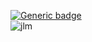 [![Generic badge](https://img.shields.io/badge/Lui%20%3F-c&#39;est%20le%20goat-red.svg)](https://www.google.com/search?sca_esv=564639479&rlz=1C1VDKB_frFR1072FR1072&sxsrf=AB5stBi2hrZziNpiAuDS6WppFSXgzaCr6A:1694510710369&q=jlm&tbm=isch&source=lnms&sa=X&ved=2ahUKEwj_jNan4KSBAxUSTaQEHZKaBr8Q0pQJegQICxAB&cshid=1694510730043316&biw=1280&bih=643&dpr=1.5) <br>
![jlm](https://repository-images.githubusercontent.com/462900780/0a10af70-6cbf-46df-9071-0ff586a3b1d6)
